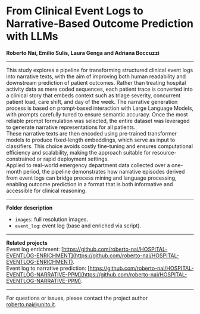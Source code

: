 # From Clinical Event Logs to Narrative-Based Outcome Prediction with LLMs

**Roberto Nai, Emilio Sulis, Laura Genga and Adriana Boccuzzi**

---

This study explores a pipeline for transforming structured clinical event logs into narrative texts, with the aim of improving both human readability and downstream prediction of patient outcomes. Rather than treating hospital activity data as mere coded sequences, each patient trace is converted into a clinical story that embeds context such as triage severity, concurrent patient load, care shift, and day of the week. The narrative generation process is based on prompt‑based interaction with Large Language Models, with prompts carefully tuned to ensure semantic accuracy. Once the most reliable prompt formulation was selected, the entire dataset was leveraged to generate narrative representations for all patients.  
These narrative texts are then encoded using pre‑trained transformer models to produce fixed‑length embeddings, which serve as input to classifiers. This choice avoids costly fine-tuning and ensures computational efficiency and scalability, making the approach suitable for resource-constrained or rapid deployment settings.  
Applied to real-world emergency department data collected over a one-month period, the pipeline demonstrates how narrative episodes derived from event logs can bridge process mining and language processing, enabling outcome prediction in a format that is both informative and accessible for clinical reasoning.  

---

**Folder description**
- `images`: full resolution images. 
- `event_log`: event log (base and enriched via script). 
  
---

**Related projects**  
Event log enrichment: [https://github.com/roberto-nai/HOSPITAL-EVENTLOG-ENRICHMENT](https://github.com/roberto-nai/HOSPITAL-EVENTLOG-ENRICHMENT).   
Event log to narrative prediction: [https://github.com/roberto-nai/HOSPITAL-EVENTLOG-NARRATIVE-PPM](https://github.com/roberto-nai/HOSPITAL-EVENTLOG-NARRATIVE-PPM). 

---

For questions or issues, please contact the project author [roberto.nai@unito.it](roberto.nai@unito.it).